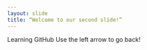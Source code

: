 ```yaml
---
layout: slide
title: “Welcome to our second slide!”
---
```

Learning GitHub
Use the left arrow to go back!

